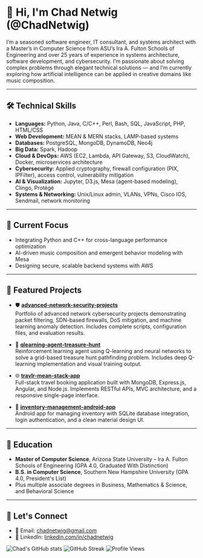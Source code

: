 # 👋 Hi, I'm Chad Netwig (@ChadNetwig)

I’m a seasoned software engineer, IT consultant, and systems architect with a Master’s in Computer Science from ASU’s Ira A. Fulton Schools of Engineering and over 25 years of experience in systems architecture, software development, and cybersecurity. I’m passionate about solving complex problems through elegant technical solutions — and I’m currently exploring how artificial intelligence can be applied in creative domains like music composition.

---

## 🛠️ Technical Skills

- **Languages:** Python, Java, C/C++, Perl, Bash, SQL, JavaScript, PHP, HTML/CSS
- **Web Development:** MEAN & MERN stacks, LAMP-based systems
- **Databases:** PostgreSQL, MongoDB, DynamoDB, Neo4j
- **Big Data:** Spark, Hadoop
- **Cloud & DevOps:** AWS (EC2, Lambda, API Gateway, S3, CloudWatch), Docker, microservices architecture
- **Cybersecurity:** Applied cryptography, firewall configuration (PIX, IPFilter), access control, vulnerability mitigation
- **AI & Visualization:** Jupyter, D3.js, Mesa (agent-based modeling), Clingo, Protégé
- **Systems & Networking:** Unix/Linux admin, VLANs, VPNs, Cisco IOS, Sendmail, network monitoring

---

## 🎯 Current Focus

- Integrating Python and C++ for cross-language performance optimization
- AI-driven music composition and emergent behavior modeling with Mesa
- Designing secure, scalable backend systems with AWS

---

## 🚀 Featured Projects

- 🛡️ [**advanced-network-security-projects**](https://github.com/ChadNetwig/advanced-network-security-projects)  
  Portfolio of advanced network cybersecurity projects demonstrating packet filtering, SDN-based firewalls, DoS mitigation, and machine learning anomaly detection. Includes complete scripts, configuration files, and evaluation results.

- 🧠 [**qlearning-agent-treasure-hunt**](https://github.com/ChadNetwig/qlearning-agent-treasure-hunt)  
  Reinforcement learning agent using Q-learning and neural networks to solve a grid-based treasure hunt pathfinding problem. Includes deep Q-learning implementation and visual training output.

- 🌐 [**travlr-mean-stack-app**](https://github.com/ChadNetwig/travlr-mean-stack-app)  
  Full-stack travel booking application built with MongoDB, Express.js, Angular, and Node.js. Implements RESTful APIs, MVC architecture, and a responsive single-page interface.

- 📱 [**inventory-management-android-app**](https://github.com/ChadNetwig/inventory-management-android-app)  
  Android app for managing inventory with SQLite database integration, login authentication, and a clean material design UI.

---

## 🧠 Education

- **Master of Computer Science**, Arizona State University – Ira A. Fulton Schools of Engineering (GPA 4.0, Graduated With Distinction)
- **B.S. in Computer Science**, Southern New Hampshire University (GPA 4.0, President's List)  
- Plus multiple associate degrees in Business, Mathematics & Science, and Behavioral Science

---

## 🤝 Let's Connect

- 📧 Email: [chadnetwig@gmail.com](mailto:chadnetwig@gmail.com)  
- 🔗 LinkedIn: [linkedin.com/in/chadnetwig](https://www.linkedin.com/in/chadnetwig)

![Chad's GitHub stats](https://github-readme-stats.vercel.app/api?username=ChadNetwig&show_icons=true&theme=default)
![GitHub Streak](https://github-readme-streak-stats.herokuapp.com/?user=ChadNetwig&theme=default)
![Profile Views](https://komarev.com/ghpvc/?username=ChadNetwig)

<!---
ChadNetwig/ChadNetwig is a ✨ special ✨ repository because its `README.md` (this file) appears on your GitHub profile.
You can click the Preview link to take a look at your changes.
--->
